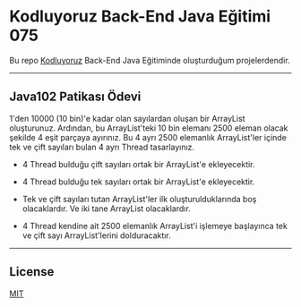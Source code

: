 # Kodluyoruz Back-End Java Eğitimi 075

Bu repo [Kodluyoruz](https://www.kodluyoruz.org) Back-End Java Eğitiminde 
oluşturduğum projelerdendir.

---
## Java102 Patikası Ödevi

1'den 10000 (10 bin)'e kadar olan sayılardan oluşan bir ArrayList oluşturunuz. Ardından, bu ArrayList'teki 10 bin elemanı 2500 eleman olacak şekilde 4 eşit parçaya ayırınız. Bu 4 ayrı 2500 elemanlık ArrayList'ler içinde tek ve çift sayıları bulan 4 ayrı Thread tasarlayınız.

- 4 Thread bulduğu çift sayıları ortak bir ArrayList'e ekleyecektir.

- 4 Thread bulduğu tek sayıları ortak bir ArrayList'e ekleyecektir.

- Tek ve çift sayıları tutan ArrayList'ler ilk oluşturulduklarında boş olacaklardır. Ve iki tane ArrayList olacaklardır.

- 4 Thread kendine ait 2500 elemanlık ArrayList'i işlemeye başlayınca tek ve çift sayı ArrayList'lerini dolduracaktır.


---
## License
[MIT](https://choosealicense.com/licenses/mit/)
